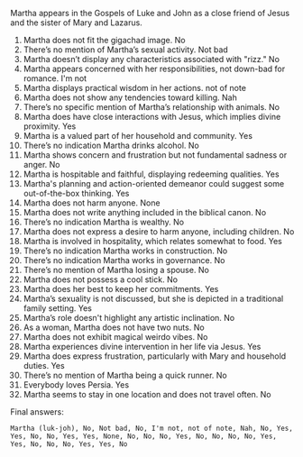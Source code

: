 Martha appears in the Gospels of Luke and John as a close friend of Jesus and the sister of Mary and Lazarus.

1. Martha does not fit the gigachad image. No
2. There’s no mention of Martha’s sexual activity. Not bad
3. Martha doesn’t display any characteristics associated with "rizz." No
4. Martha appears concerned with her responsibilities, not down-bad for romance. I'm not
5. Martha displays practical wisdom in her actions. not of note
6. Martha does not show any tendencies toward killing. Nah
7. There’s no specific mention of Martha’s relationship with animals. No
8. Martha does have close interactions with Jesus, which implies divine proximity. Yes
9. Martha is a valued part of her household and community. Yes
10. There’s no indication Martha drinks alcohol. No
11. Martha shows concern and frustration but not fundamental sadness or anger. No
12. Martha is hospitable and faithful, displaying redeeming qualities. Yes
13. Martha's planning and action-oriented demeanor could suggest some out-of-the-box thinking. Yes
14. Martha does not harm anyone. None
15. Martha does not write anything included in the biblical canon. No
16. There’s no indication Martha is wealthy. No
17. Martha does not express a desire to harm anyone, including children. No
18. Martha is involved in hospitality, which relates somewhat to food. Yes
19. There’s no indication Martha works in construction. No
20. There’s no indication Martha works in governance. No
21. There’s no mention of Martha losing a spouse. No
22. Martha does not possess a cool stick. No
23. Martha does her best to keep her commitments. Yes
24. Martha’s sexuality is not discussed, but she is depicted in a traditional family setting. Yes
25. Martha’s role doesn't highlight any artistic inclination. No
26. As a woman, Martha does not have two nuts. No
27. Martha does not exhibit magical weirdo vibes. No
28. Martha experiences divine intervention in her life via Jesus. Yes
29. Martha does express frustration, particularly with Mary and household duties. Yes
30. There’s no mention of Martha being a quick runner. No
31. Everybody loves Persia. Yes
32. Martha seems to stay in one location and does not travel often. No

Final answers:

```Martha (luk-joh), No, Not bad, No, I'm not, not of note, Nah, No, Yes, Yes, No, No, Yes, Yes, None, No, No, No, Yes, No, No, No, No, Yes, Yes, No, No, No, Yes, Yes, No```